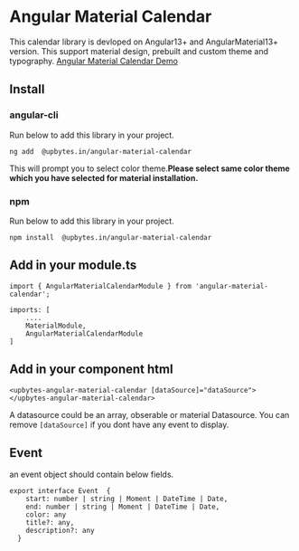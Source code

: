 # Angular Material Calendar

This calendar library is devloped on Angular13+ and AngularMaterial13+ version.
This support material design, prebuilt and custom theme and typography.
[Angular Material Calendar Demo](http://ec2-3-109-181-49.ap-south-1.compute.amazonaws.com)

## Install

### angular-cli
Run below to add this library in your project.
```
ng add  @upbytes.in/angular-material-calendar
```
This will prompt you to select color theme.<b>Please select same color theme which you have selected for material installation.</b>

### npm
Run below to add this library in your project.
```
npm install  @upbytes.in/angular-material-calendar
```

## Add in your module.ts
```
import { AngularMaterialCalendarModule } from 'angular-material-calendar';

imports: [
    ....
    MaterialModule,
    AngularMaterialCalendarModule
]
```

## Add in your component html

```
<upbytes-angular-material-calendar [dataSource]="dataSource">
</upbytes-angular-material-calendar>
```

A datasource could be an array, obserable or material Datasource. You can remove `[dataSource]` if you dont have any event to display.


## Event

an event object should contain below fields.
```
export interface Event  {
    start: number | string | Moment | DateTime | Date,
    end: number | string | Moment | DateTime | Date,
    color: any
    title?: any,
    description?: any
  }
  ```


